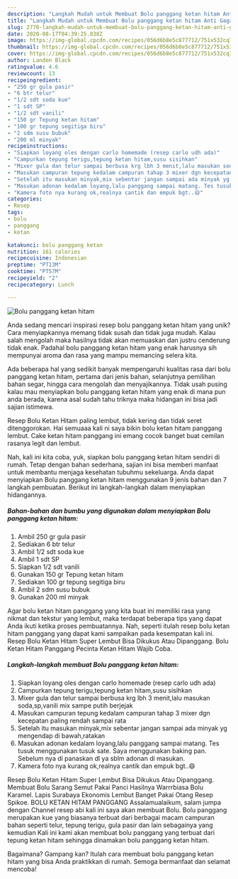 ```yaml
---
description: "Langkah Mudah untuk Membuat Bolu panggang ketan hitam Anti Gagal"
title: "Langkah Mudah untuk Membuat Bolu panggang ketan hitam Anti Gagal"
slug: 2770-langkah-mudah-untuk-membuat-bolu-panggang-ketan-hitam-anti-gagal
date: 2020-08-17T04:39:25.838Z
image: https://img-global.cpcdn.com/recipes/056d6b8e5c877712/751x532cq70/bolu-panggang-ketan-hitam-foto-resep-utama.jpg
thumbnail: https://img-global.cpcdn.com/recipes/056d6b8e5c877712/751x532cq70/bolu-panggang-ketan-hitam-foto-resep-utama.jpg
cover: https://img-global.cpcdn.com/recipes/056d6b8e5c877712/751x532cq70/bolu-panggang-ketan-hitam-foto-resep-utama.jpg
author: Landon Black
ratingvalue: 4.6
reviewcount: 13
recipeingredient:
- "250 gr gula pasir"
- "6 btr telur"
- "1/2 sdt soda kue"
- "1 sdt SP"
- "1/2 sdt vanili"
- "150 gr Tepung ketan hitam"
- "100 gr tepung segitiga biru"
- "2 sdm susu bubuk"
- "200 ml minyak"
recipeinstructions:
- "Siapkan loyang oles dengan carlo homemade (resep carlo udh ada)"
- "Campurkan tepung terigu,tepung ketan hitam,susu sisihkan"
- "Mixer gula dan telur sampai berbusa krg lbh 3 menit,lalu masukan soda,sp,vanili mix sampe putih berjejak"
- "Masukan campuran tepung kedalam campuran tahap 3 mixer dgn kecepatan paling rendah sampai rata"
- "Setelah itu masukan minyak,mix sebentar jangan sampai ada minyak yg mengendap di bawah,ratakan"
- "Masukan adonan kedalam loyang,lalu panggang sampai matang. Tes tusuk menggunakan tusuk sate. Saya menggunakan baking pan. Sebelum nya di panaskan dl ya sblm adonan di masukan."
- "Kamera foto nya kurang ok,realnya cantik dan empuk bgt..😄"
categories:
- Resep
tags:
- bolu
- panggang
- ketan

katakunci: bolu panggang ketan 
nutrition: 161 calories
recipecuisine: Indonesian
preptime: "PT13M"
cooktime: "PT57M"
recipeyield: "2"
recipecategory: Lunch

---
```



![Bolu panggang ketan hitam](https://img-global.cpcdn.com/recipes/056d6b8e5c877712/751x532cq70/bolu-panggang-ketan-hitam-foto-resep-utama.jpg)

Anda sedang mencari inspirasi resep bolu panggang ketan hitam yang unik? Cara menyiapkannya memang tidak susah dan tidak juga mudah. Kalau salah mengolah maka hasilnya tidak akan memuaskan dan justru cenderung tidak enak. Padahal bolu panggang ketan hitam yang enak harusnya sih mempunyai aroma dan rasa yang mampu memancing selera kita.

Ada beberapa hal yang sedikit banyak mempengaruhi kualitas rasa dari bolu panggang ketan hitam, pertama dari jenis bahan, selanjutnya pemilihan bahan segar, hingga cara mengolah dan menyajikannya. Tidak usah pusing kalau mau menyiapkan bolu panggang ketan hitam yang enak di mana pun anda berada, karena asal sudah tahu triknya maka hidangan ini bisa jadi sajian istimewa.

Resep Bolu Ketan Hitam paling lembut, tidak kering dan tidak seret ditenggorokan. Hai semuaaa kali ni saya bikin bolu ketan hitam panggang lembut. Cake ketan hitam panggang ini emang cocok banget buat cemilan rasanya legit dan lembut.


Nah, kali ini kita coba, yuk, siapkan bolu panggang ketan hitam sendiri di rumah. Tetap dengan bahan sederhana, sajian ini bisa memberi manfaat untuk membantu menjaga kesehatan tubuhmu sekeluarga. Anda dapat menyiapkan Bolu panggang ketan hitam menggunakan 9 jenis bahan dan 7 langkah pembuatan. Berikut ini langkah-langkah dalam menyiapkan hidangannya.

<!--inarticleads1-->

##### Bahan-bahan dan bumbu yang digunakan dalam menyiapkan Bolu panggang ketan hitam:

1. Ambil 250 gr gula pasir
1. Sediakan 6 btr telur
1. Ambil 1/2 sdt soda kue
1. Ambil 1 sdt SP
1. Siapkan 1/2 sdt vanili
1. Gunakan 150 gr Tepung ketan hitam
1. Sediakan 100 gr tepung segitiga biru
1. Ambil 2 sdm susu bubuk
1. Gunakan 200 ml minyak


Agar bolu ketan hitam panggang yang kita buat ini memiliki rasa yang nikmat dan tekstur yang lembut, maka terdapat beberapa tips yang dapat Anda ikuti ketika proses pembuatannya. Nah, seperti itulah resep bolu ketan hitam panggang yang dapat kami sampaikan pada kesempatan kali ini. Resep Bolu Ketan Hitam Super Lembut Bisa Dikukus Atau Dipanggang. Bolu Ketan Hitam Panggang Pecinta Ketan Hitam Wajib Coba. 

<!--inarticleads2-->

##### Langkah-langkah membuat Bolu panggang ketan hitam:

1. Siapkan loyang oles dengan carlo homemade (resep carlo udh ada)
1. Campurkan tepung terigu,tepung ketan hitam,susu sisihkan
1. Mixer gula dan telur sampai berbusa krg lbh 3 menit,lalu masukan soda,sp,vanili mix sampe putih berjejak
1. Masukan campuran tepung kedalam campuran tahap 3 mixer dgn kecepatan paling rendah sampai rata
1. Setelah itu masukan minyak,mix sebentar jangan sampai ada minyak yg mengendap di bawah,ratakan
1. Masukan adonan kedalam loyang,lalu panggang sampai matang. Tes tusuk menggunakan tusuk sate. Saya menggunakan baking pan. Sebelum nya di panaskan dl ya sblm adonan di masukan.
1. Kamera foto nya kurang ok,realnya cantik dan empuk bgt..😄


Resep Bolu Ketan Hitam Super Lembut Bisa Dikukus Atau Dipanggang. Membuat Bolu Sarang Semut Pakai Panci Hasilnya Warrrbiasa Bolu Karamel. Lapis Surabaya Ekonomis Lembut Banget Pakai Otang Resep Spikoe. BOLU KETAN HITAM PANGGANG Assalamualaikum, salam jumpa dengan Channel resep abi kali ini saya akan membuat Bolu. Bolu panggang merupakan kue yang biasanya terbuat dari berbagai macam campuran bahan seperti telur, tepung terigu, gula pasir dan lain sebagainya yang kemudian Kali ini kami akan membuat bolu panggang yang terbuat dari tepung ketan hitam sehingga dinamakan bolu panggang ketan hitam. 

Bagaimana? Gampang kan? Itulah cara membuat bolu panggang ketan hitam yang bisa Anda praktikkan di rumah. Semoga bermanfaat dan selamat mencoba!

